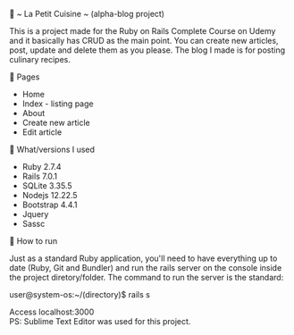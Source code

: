 :pancakes: *~* La Petit Cuisine *~* (alpha-blog project) 

This is a project made for the Ruby on Rails Complete Course on Udemy and it basically has CRUD as the main point. You can create new articles, post, update and delete them as you please. The blog I made is for posting culinary recipes.

:sushi: Pages 

- Home
- Index - listing page
- About
- Create new article
- Edit article

:cake: What/versions I used

- Ruby 2.7.4
- Rails 7.0.1
- SQLite 3.35.5
- Nodejs 12.22.5
- Bootstrap 4.4.1
- Jquery
- Sassc

:beverage_box: How to run

Just as a standard Ruby application, you'll need to have everything up to date (Ruby, Git and Bundler) and run the rails server on the console inside the project diretory/folder. The command to run the server is the standard:

user@system-os:~/(directory)$ rails s <br>

Access localhost:3000 <br>
PS: Sublime Text Editor was used for this project.
